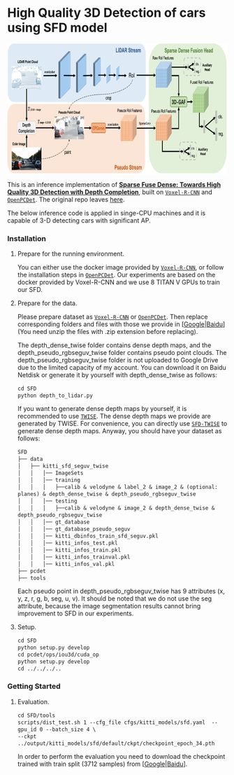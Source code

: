 # High Quality 3D Detection of cars using SFD model
<p align="center"> <img src='docs/sfd_framework.png' align="center" height="300px"> </p>

This is an inference implementation of [**Sparse Fuse Dense: Towards High Quality 3D Detection with Depth Completion**](https://arxiv.org/abs/2203.09780), built on [`Voxel-R-CNN`](https://github.com/djiajunustc/Voxel-R-CNN) and [`OpenPCDet`](https://github.com/open-mmlab/OpenPCDet). The original repo leaves [here](https://github.com/LittlePey/SFD).

The below inference code is applied in singe-CPU machines and it is capable of 3-D detecting cars with significant AP.

### Installation
1.  Prepare for the running environment. 

    You can either use the docker image provided by [`Voxel-R-CNN`](https://github.com/djiajunustc/Voxel-R-CNN), or follow the installation steps in [`OpenPCDet`](https://github.com/open-mmlab/OpenPCDet). Our experiments are based on the
    docker provided by Voxel-R-CNN and we use 8 TITAN V GPUs to train our SFD.

2. Prepare for the data.

    Please prepare dataset as [`Voxel-R-CNN`](https://github.com/djiajunustc/Voxel-R-CNN) or [`OpenPCDet`](https://github.com/open-mmlab/OpenPCDet). Then replace corresponding folders and files with those we provide in [[Google](https://drive.google.com/drive/folders/1nrgj1pAYGfNSb3MPLrkuLW27WWyJc68a?usp=sharing
    )|[Baidu](https://pan.baidu.com/s/1uq-xD6e5mGUdYm7ROvV6Jw?pwd=swre)](You need unzip the files with .zip extension before replacing). 
    
    The depth_dense_twise folder contains dense depth maps, and the depth_pseudo_rgbseguv_twise folder contains pseudo point clouds. The depth_pseudo_rgbseguv_twise folder is not uploaded to Google Drive due to the limited capacity of my account. You can download it on Baidu Netdisk or generate it by yourself with depth_dense_twise as follows:

    ```
    cd SFD
    python depth_to_lidar.py
    ```
    
    If you want to generate dense depth maps by yourself, it is recommended to use [`TWISE`](https://github.com/imransai/TWISE). The dense depth maps we provide are generated by TWISE. For convenience, you can directly use [`SFD-TWISE`](https://github.com/LittlePey/SFD-TWISE) to generate dense depth maps. Anyway, you should have your dataset as follows:

    ```
    SFD
    ├── data
    │   ├── kitti_sfd_seguv_twise
    │   │   │── ImageSets
    │   │   │── training
    │   │   │   ├──calib & velodyne & label_2 & image_2 & (optional: planes) & depth_dense_twise & depth_pseudo_rgbseguv_twise
    │   │   │── testing
    │   │   │   ├──calib & velodyne & image_2 & depth_dense_twise & depth_pseudo_rgbseguv_twise
    │   │   │── gt_database
    │   │   │── gt_database_pseudo_seguv
    │   │   │── kitti_dbinfos_train_sfd_seguv.pkl
    │   │   │── kitti_infos_test.pkl
    │   │   │── kitti_infos_train.pkl
    │   │   │── kitti_infos_trainval.pkl
    │   │   │── kitti_infos_val.pkl
    ├── pcdet
    ├── tools
    ```
    Each pseudo point in depth_pseudo_rgbseguv_twise has 9 attributes (x, y, z, r, g, b, seg, u, v). It should be noted that we do not use the seg attribute, because the image segmentation results cannot bring improvement to SFD in our experiments.

3. Setup.

    ```
    cd SFD
    python setup.py develop
    cd pcdet/ops/iou3d/cuda_op
    python setup.py develop
    cd ../../../..
    ```

### Getting Started

1. Evaluation.

    ```
    cd SFD/tools
    scripts/dist_test.sh 1 --cfg_file cfgs/kitti_models/sfd.yaml  --gpu_id 0 --batch_size 4 \
    --ckpt ../output/kitti_models/sfd/default/ckpt/checkpoint_epoch_34.pth
    ```
    In order to perform the evaluation you need to download the checkpoint trained with train split (3712 samples) from [[Google](https://drive.google.com/drive/folders/1nrgj1pAYGfNSb3MPLrkuLW27WWyJc68a?usp=sharing)|[Baidu](https://pan.baidu.com/s/1uq-xD6e5mGUdYm7ROvV6Jw?pwd=swre)].

